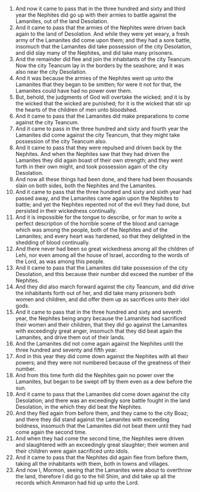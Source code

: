 1. And now it came to pass that in the three hundred and sixty and third year the Nephites did go up with their armies to battle against the Lamanites, out of the land Desolation.
2. And it came to pass that the armies of the Nephites were driven back again to the land of Desolation. And while they were yet weary, a fresh army of the Lamanites did come upon them; and they had a sore battle, insomuch that the Lamanites did take possession of the city Desolation, and did slay many of the Nephites, and did take many prisoners.
3. And the remainder did flee and join the inhabitants of the city Teancum. Now the city Teancum lay in the borders by the seashore; and it was also near the city Desolation.
4. And it was because the armies of the Nephites went up unto the Lamanites that they began to be smitten; for were it not for that, the Lamanites could have had no power over them.
5. But, behold, the judgments of God will overtake the wicked; and it is by the wicked that the wicked are punished; for it is the wicked that stir up the hearts of the children of men unto bloodshed.
6. And it came to pass that the Lamanites did make preparations to come against the city Teancum.
7. And it came to pass in the three hundred and sixty and fourth year the Lamanites did come against the city Teancum, that they might take possession of the city Teancum also.
8. And it came to pass that they were repulsed and driven back by the Nephites. And when the Nephites saw that they had driven the Lamanites they did again boast of their own strength; and they went forth in their own might, and took possession again of the city Desolation.
9. And now all these things had been done, and there had been thousands slain on both sides, both the Nephites and the Lamanites.
10. And it came to pass that the three hundred and sixty and sixth year had passed away, and the Lamanites came again upon the Nephites to battle; and yet the Nephites repented not of the evil they had done, but persisted in their wickedness continually.
11. And it is impossible for the tongue to describe, or for man to write a perfect description of the horrible scene of the blood and carnage which was among the people, both of the Nephites and of the Lamanites; and every heart was hardened, so that they delighted in the shedding of blood continually.
12. And there never had been so great wickedness among all the children of Lehi, nor even among all the house of Israel, according to the words of the Lord, as was among this people.
13. And it came to pass that the Lamanites did take possession of the city Desolation, and this because their number did exceed the number of the Nephites.
14. And they did also march forward against the city Teancum, and did drive the inhabitants forth out of her, and did take many prisoners both women and children, and did offer them up as sacrifices unto their idol gods.
15. And it came to pass that in the three hundred and sixty and seventh year, the Nephites being angry because the Lamanites had sacrificed their women and their children, that they did go against the Lamanites with exceedingly great anger, insomuch that they did beat again the Lamanites, and drive them out of their lands.
16. And the Lamanites did not come again against the Nephites until the three hundred and seventy and fifth year.
17. And in this year they did come down against the Nephites with all their powers; and they were not numbered because of the greatness of their number.
18. And from this time forth did the Nephites gain no power over the Lamanites, but began to be swept off by them even as a dew before the sun.
19. And it came to pass that the Lamanites did come down against the city Desolation; and there was an exceedingly sore battle fought in the land Desolation, in the which they did beat the Nephites.
20. And they fled again from before them, and they came to the city Boaz; and there they did stand against the Lamanites with exceeding boldness, insomuch that the Lamanites did not beat them until they had come again the second time.
21. And when they had come the second time, the Nephites were driven and slaughtered with an exceedingly great slaughter; their women and their children were again sacrificed unto idols.
22. And it came to pass that the Nephites did again flee from before them, taking all the inhabitants with them, both in towns and villages.
23. And now I, Mormon, seeing that the Lamanites were about to overthrow the land, therefore I did go to the hill Shim, and did take up all the records which Ammaron had hid up unto the Lord.
